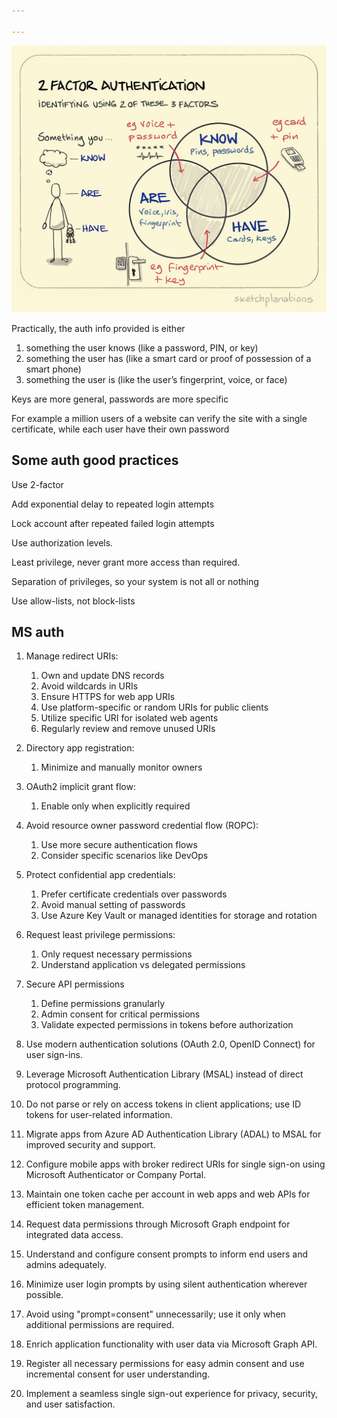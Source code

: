 ```yaml
---

---
```


![](assets/static/img/2-factor-auth.jpeg)

Practically, the auth info provided is either 
1. something the user knows (like a password, PIN, or key)
2. something the user has (like a smart card or proof of possession of a smart phone)
3. something the user is (like the user’s fingerprint, voice, or face)

Keys are more general, passwords are more specific 

For example a million users of a website can verify the site with a single certificate, while each user have their own password 


## Some auth good practices

Use 2-factor  

Add exponential delay to repeated login attempts

Lock account after repeated failed login attempts 

Use authorization levels. 

Least privilege, never grant more access than required. 

Separation of privileges, so your system is not all or nothing

Use allow-lists, not block-lists 


## MS auth 

1. Manage redirect URIs:
    1. Own and update DNS records
    1. Avoid wildcards in URIs
    1. Ensure HTTPS for web app URIs
    1. Use platform-specific or random URIs for public clients
    1. Utilize specific URI for isolated web agents
    1. Regularly review and remove unused URIs
1. Directory app registration:
    1. Minimize and manually monitor owners
1. OAuth2 implicit grant flow:
    1. Enable only when explicitly required
1. Avoid resource owner password credential flow (ROPC):
    1. Use more secure authentication flows
    1. Consider specific scenarios like DevOps
1. Protect confidential app credentials:
    1. Prefer certificate credentials over passwords
    1. Avoid manual setting of passwords
    1. Use Azure Key Vault or managed identities for storage and rotation
1. Request least privilege permissions:
    1. Only request necessary permissions
    1. Understand application vs delegated permissions
1. Secure API permissions
    1. Define permissions granularly
    1. Admin consent for critical permissions
    1. Validate expected permissions in tokens before authorization

1. Use modern authentication solutions (OAuth 2.0, OpenID Connect) for user sign-ins.
1. Leverage Microsoft Authentication Library (MSAL) instead of direct protocol programming.
1. Do not parse or rely on access tokens in client applications; use ID tokens for user-related information.
1. Migrate apps from Azure AD Authentication Library (ADAL) to MSAL for improved security and support.
1. Configure mobile apps with broker redirect URIs for single sign-on using Microsoft Authenticator or Company Portal.
1. Maintain one token cache per account in web apps and web APIs for efficient token management.
1. Request data permissions through Microsoft Graph endpoint for integrated data access.

1. Understand and configure consent prompts to inform end users and admins adequately.
1. Minimize user login prompts by using silent authentication wherever possible.
1. Avoid using "prompt=consent" unnecessarily; use it only when additional permissions are required.
1. Enrich application functionality with user data via Microsoft Graph API.
1. Register all necessary permissions for easy admin consent and use incremental consent for user understanding.
1. Implement a seamless single sign-out experience for privacy, security, and user satisfaction.